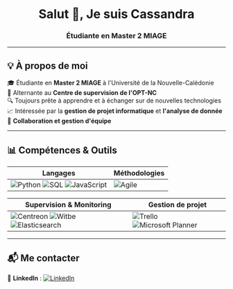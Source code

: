 <h1 align="center">Salut 👋, Je suis Cassandra </h1>
<h3 align="center">Étudiante en Master 2 MIAGE </h3>

---

## 💡 À propos de moi  
🎓 Étudiante en **Master 2 MIAGE** à l'Université de la Nouvelle-Calédonie  
💼 Alternante au **Centre de supervision de l'OPT-NC**  
🔍 Toujours prête à apprendre et à échanger sur de nouvelles technologies   
📈 Intéressée par la **gestion de projet informatique** et **l'analyse de donnée**  
🤝 **Collaboration et gestion d'équipe** 

---

## 📊 Compétences & Outils  

| Langages | Méthodologies |
|----------|---------------|
| ![Python](https://img.shields.io/badge/-Python-3776AB?style=flat&logo=python&logoColor=white) ![SQL](https://img.shields.io/badge/-SQL-4479A1?style=flat&logo=postgresql&logoColor=white) ![JavaScript](https://img.shields.io/badge/-JavaScript-F7DF1E?style=flat&logo=javascript&logoColor=black) | ![Agile](https://img.shields.io/badge/-Agile-009688?style=flat&logo=scrumalliance&logoColor=white) |

| Supervision & Monitoring | Gestion de projet |
|--------------------------|-------------------|
| ![Centreon](https://img.shields.io/badge/-Centreon-28B463?style=flat&logo=centreon&logoColor=white) ![Witbe](https://img.shields.io/badge/-Witbe-blue?style=flat) ![Elasticsearch](https://img.shields.io/badge/-Elasticsearch-005571?style=flat&logo=elasticsearch&logoColor=white) | ![Trello](https://img.shields.io/badge/-Trello-0079BF?style=flat&logo=trello&logoColor=white) ![Microsoft Planner](https://img.shields.io/badge/-Microsoft%20Planner-0078D4?style=flat&logo=microsoft&logoColor=white)  


---

## 📬 Me contacter  
🔗 **LinkedIn** : [![LinkedIn](https://img.shields.io/badge/-LinkedIn-blue?style=flat&logo=linkedin)](https://linkedin.com/in/lcassandra/)  

